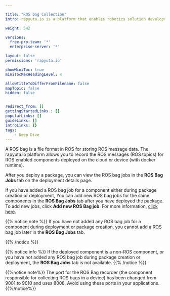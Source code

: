 ```yaml
---

title: "ROS bag Collection"
intro: rapyuta.io is a platform that enables robotics solution development by providing the necessary software infrastructure and facilitating the interaction between multiple stakeholders who contribute to the solution development.

weight: 542

versions:
  free-pro-team: '*'
  enterprise-server: '*'

layout: false
permissions: 'rapyuta.io'

showMiniToc: true
miniTocMaxHeadingLevel: 4

allowTitleToDifferFromFilename: false
mapTopic: false
hidden: false


redirect_from: []
gettingStartedLinks : []
popularLinks: []
guideLinks: []
introLinks: {}
tags:
    - Deep Dive
---
```


A ROS bag is a file format in ROS for storing ROS message data. The rapyuta.io platform allows you to record the ROS messages (ROS topics) for ROS enabled components deployed on the cloud or device (with docker runtime).

After you deploy a package, you can view the ROS bag jobs in the **ROS Bag Jobs** tab on the deployment details page.


If you have added a ROS bag job for a component either during package creation or deployment, You can add new ROS bag jobs for the same components in the **ROS Bag Jobs** tab after you have deployed the package. To add new jobs, click **Add new ROS Bag job**. For more information, [click here](/3_how-tos/35_tooling_and_debugging/working-with-rosbags/).

{{% notice note %}}
If you have not added any ROS bag job for a component during deployment or package creation, you cannot add a ROS bag job later in the **ROS Bag Jobs** tab.

{{% /notice %}}

{{% notice info %}}
If the deployed component is a non-ROS component, or you have not added any ROS bag job during package creation or deployment, the **ROS Bag Jobs** tab is not available.
{{% /notice %}}

{{%notice note%}}
The port for the ROS Bag recorder (the component responsible for collecting ROS bags in a device) has been changed from 9001 to 9010 and uses 8008. Avoid using these ports in your applications.
{{%/notice%}}